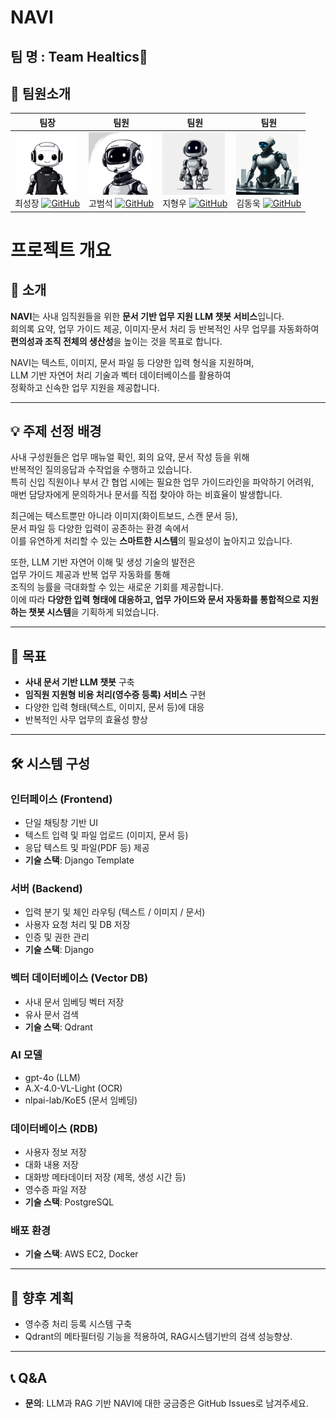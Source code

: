# NAVI

## 팀 명 : Team Healtics💊
## 👥 팀원소개
| 팀장 | 팀원 | 팀원 | 팀원 |
|------|------|------|------|
| <img src="./images/1.png" width="100" height="100"> <br> 최성장 [![GitHub](https://img.shields.io/badge/GitHub-181717?style=flat-square&logo=github&logoColor=white)](https://github.com/GrowingChoi) | <img src="./images/2.png" width="100" height="100"> <br> 고범석 [![GitHub](https://img.shields.io/badge/GitHub-181717?style=flat-square&logo=github&logoColor=white)](https://github.com/qqqppma) | <img src="./images/3.png" width="100" height="100"> <br> 지형우 [![GitHub](https://img.shields.io/badge/GitHub-181717?style=flat-square&logo=github&logoColor=white)](https://github.com/subin0821) | <img src="./images/4.png" width="100" height="100"> <br> 김동욱 [![GitHub](https://img.shields.io/badge/GitHub-181717?style=flat-square&logo=github&logoColor=white)](https://github.com/oowwixxj819) | <img src="./images/5.png" width="100" height="100"> <br> 안수민 [![GitHub](https://img.shields.io/badge/GitHub-181717?style=flat-square&logo=github&logoColor=white)](https://github.com/oowwixxj819) | 


# 프로젝트 개요

## 📖 소개
**NAVI**는 사내 임직원들을 위한 **문서 기반 업무 지원 LLM 챗봇 서비스**입니다.  
회의록 요약, 업무 가이드 제공, 이미지·문서 처리 등 반복적인 사무 업무를 자동화하여  
**편의성과 조직 전체의 생산성**을 높이는 것을 목표로 합니다.  

NAVI는 텍스트, 이미지, 문서 파일 등 다양한 입력 형식을 지원하며,  
LLM 기반 자연어 처리 기술과 벡터 데이터베이스를 활용하여  
정확하고 신속한 업무 지원을 제공합니다.

---

## 💡 주제 선정 배경
사내 구성원들은 업무 매뉴얼 확인, 회의 요약, 문서 작성 등을 위해  
반복적인 질의응답과 수작업을 수행하고 있습니다.  
특히 신입 직원이나 부서 간 협업 시에는 필요한 업무 가이드라인을 파악하기 어려워,  
매번 담당자에게 문의하거나 문서를 직접 찾아야 하는 비효율이 발생합니다.

최근에는 텍스트뿐만 아니라 이미지(화이트보드, 스캔 문서 등),  
문서 파일 등 다양한 입력이 공존하는 환경 속에서  
이를 유연하게 처리할 수 있는 **스마트한 시스템**의 필요성이 높아지고 있습니다.

또한, LLM 기반 자연어 이해 및 생성 기술의 발전은  
업무 가이드 제공과 반복 업무 자동화를 통해  
조직의 능률을 극대화할 수 있는 새로운 기회를 제공합니다.  
이에 따라 **다양한 입력 형태에 대응하고, 업무 가이드와 문서 자동화를 통합적으로 지원하는 챗봇 시스템**을 기획하게 되었습니다.

---

## 🎯 목표
- **사내 문서 기반 LLM 챗봇** 구축
- **임직원 지원형 비용 처리(영수증 등록) 서비스** 구현
- 다양한 입력 형태(텍스트, 이미지, 문서 등)에 대응
- 반복적인 사무 업무의 효율성 향상

---

## 🛠 시스템 구성
### **인터페이스 (Frontend)**
- 단일 채팅창 기반 UI
- 텍스트 입력 및 파일 업로드 (이미지, 문서 등)
- 응답 텍스트 및 파일(PDF 등) 제공
- **기술 스택**: Django Template

### **서버 (Backend)**
- 입력 분기 및 체인 라우팅 (텍스트 / 이미지 / 문서)
- 사용자 요청 처리 및 DB 저장
- 인증 및 권한 관리
- **기술 스택**: Django

### **벡터 데이터베이스 (Vector DB)**
- 사내 문서 임베딩 벡터 저장
- 유사 문서 검색
- **기술 스택**: Qdrant

### **AI 모델**
- gpt-4o (LLM)
- A.X-4.0-VL-Light (OCR)
- nlpai-lab/KoE5 (문서 임베딩)

### **데이터베이스 (RDB)**
- 사용자 정보 저장
- 대화 내용 저장
- 대화방 메타데이터 저장 (제목, 생성 시간 등)
- 영수증 파일 저장
- **기술 스택**: PostgreSQL

### **배포 환경**
- **기술 스택**: AWS EC2, Docker

---

## 📅 향후 계획
- 영수증 처리 등록 시스템 구축
- Qdrant의 메타필터링 기능을 적용하여, RAG시스템기반의 검색 성능향상.

---

## 📞 Q&A
- **문의**: LLM과 RAG 기반 NAVI에 대한 궁금증은 GitHub Issues로 남겨주세요.
